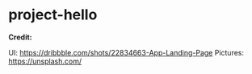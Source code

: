 # project-hello

**Credit:**

  UI: https://dribbble.com/shots/22834663-App-Landing-Page
  Pictures: https://unsplash.com/
